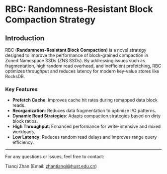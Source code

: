 # **RBC: Randomness-Resistant Block Compaction Strategy**

## **Introduction**
RBC (**Randomness-Resistant Block Compaction**) is a novel strategy designed to improve the performance of block-grained compaction in Zoned Namespace SSDs (ZNS SSDs). By addressing issues such as fragmentation, high random read overhead, and inefficient prefetching, RBC optimizes throughput and reduces latency for modern key-value stores like RocksDB.

### **Key Features**
- **Prefetch Cache**: Improves cache hit rates during remapped data block reads.
- **Reorganization**: Reduces data fragmentation to optimize I/O patterns.
- **Dynamic Read Strategies**: Adapts compaction strategies based on dirty block ratios.
- **High Throughput**: Enhanced performance for write-intensive and mixed workloads.
- **Low Latency**: Reduces random read delays and improves range query efficiency.
---

For any questions or issues, feel free to contact:

Tianqi Zhan (Email: zhantianqi@hust.edu.cn)
